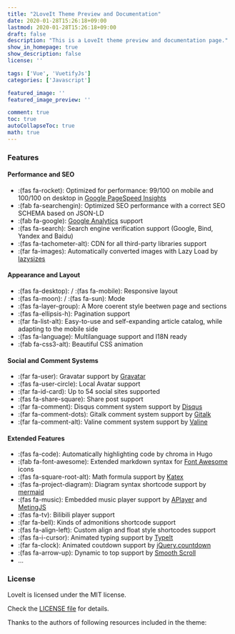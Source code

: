 ```yaml
---
title: "2LoveIt Theme Preview and Documentation"
date: 2020-01-28T15:26:18+09:00
lastmod: 2020-01-28T15:26:18+09:00
draft: false
description: "This is a LoveIt theme preview and documentation page."
show_in_homepage: true
show_description: false
license: ''

tags: ['Vue', 'VuetifyJs']
categories: ['Javascript']

featured_image: ''
featured_image_preview: ''

comment: true
toc: true
autoCollapseToc: true
math: true
---
```



### Features

#### Performance and SEO

* :(fas fa-rocket): Optimized for performance: 99/100 on mobile and 100/100 on desktop in [Google PageSpeed Insights](https://developers.google.com/speed/pagespeed/insights)
* :(fab fa-searchengin): Optimized SEO performance with a correct SEO SCHEMA based on JSON-LD
* :(fab fa-google): [Google Analytics](https://analytics.google.com/analytics) support
* :(fas fa-search): Search engine verification support (Google, Bind, Yandex and Baidu)
* :(fas fa-tachometer-alt): CDN for all third-party libraries support
* :(far fa-images): Automatically converted images with Lazy Load by [lazysizes](https://github.com/aFarkas/lazysizes)

#### Appearance and Layout

* :(fas fa-desktop): / :(fas fa-mobile): Responsive layout
* :(fas fa-moon): / :(fas fa-sun): Mode
* :(fas fa-layer-group): A More coerent style beetwen page and sections
* :(fas fa-ellipsis-h): Pagination support
* :(far fa-list-alt): Easy-to-use and self-expanding article catalog, while adapting to the mobile side
* :(fas fa-language): Multilanguage support and I18N ready
* :(fab fa-css3-alt): Beautiful CSS animation

#### Social and Comment Systems

* :(far fa-user): Gravatar support by [Gravatar](https://gravatar.com)
* :(fas fa-user-circle): Local Avatar support
* :(far fa-id-card): Up to 54 social sites supported
* :(fas fa-share-square): Share post support
* :(far fa-comment): Disqus comment system support by [Disqus](https://disqus.com)
* :(far fa-comment-dots): Gitalk comment system support by [Gitalk](https://github.com/gitalk/gitalk)
* :(far fa-comment-alt): Valine comment system support by [Valine](https://valine.js.org/)

#### Extended Features

* :(fas fa-code): Automatically highlighting code by chroma in Hugo
* :(fab fa-font-awesome): Extended markdown syntax for [Font Awesome](https://fontawesome.com/) icons
* :(fas fa-square-root-alt): Math formula support by [Katex](https://katex.org/)
* :(fas fa-project-diagram): Diagram syntax shortcode support by [mermaid](https://github.com/knsv/mermaid)
* :(fas fa-music): Embedded music player support by [APlayer](https://github.com/MoePlayer/APlayer) and [MetingJS](https://github.com/metowolf/MetingJS)
* :(fas fa-tv): Bilibili player support
* :(far fa-bell): Kinds of admonitions shortcode support
* :(fas fa-align-left): Custom align and float style shortcodes support
* :(fas fa-i-cursor): Animated typing support by [TypeIt](https://typeitjs.com/)
* :(far fa-clock): Animated coutdown support by [jQuery.countdown](https://github.com/hilios/jQuery.countdown)
* :(fas fa-arrow-up): Dynamic to top support by [Smooth Scroll](https://github.com/cferdinandi/smooth-scroll)
* ...

### License

LoveIt is licensed under the MIT license.

Check the [LICENSE file](https://github.com/dillonzq/LoveIt/blob/master/LICENSE) for details.

Thanks to the authors of following resources included in the theme:


<!--more-->